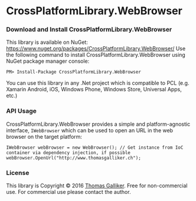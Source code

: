 # CrossPlatformLibrary.WebBrowser

### Download and Install CrossPlatformLibrary.WebBrowser
This library is available on NuGet: https://www.nuget.org/packages/CrossPlatformLibrary.WebBrowser/
Use the following command to install CrossPlatformLibrary.WebBrowser using NuGet package manager console:

    PM> Install-Package CrossPlatformLibrary.WebBrowser

You can use this library in any .Net project which is compatible to PCL (e.g. Xamarin Android, iOS, Windows Phone, Windows Store, Universal Apps, etc.)

### API Usage
CrossPlatformLibrary.WebBrowser provides a simple and platform-agnostic interface, ```IWebBrowser``` which can be used to open an URL in the web browser on the target platform:

```
IWebBrowser webBrowser = new WebBrowser(); // Get instance from IoC container via dependency injection, if possible
webBrowser.OpenUrl("http://www.thomasgalliker.ch");
```

### License
This library is Copyright &copy; 2016 [Thomas Galliker](https://ch.linkedin.com/in/thomasgalliker). Free for non-commercial use. For commercial use please contact the author.

